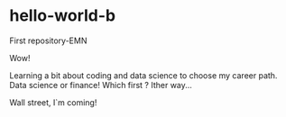 # hello-world-b
First repository-EMN

Wow!

Learning a bit about coding and data science to choose my career path. Data science or finance! Which first ? Ither way...

Wall street, I`m coming!
